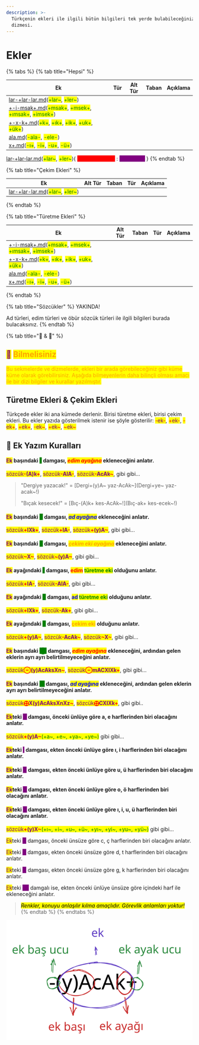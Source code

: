```yaml
---
description: >-
  Türkçenin ekleri ile ilgili bütün bilgileri tek yerde bulabileceğiniz ekler
  dizmesi.
---
```


# Ekler

{% tabs %}
{% tab title="Hepsi" %}
<table><thead><tr><th>Ek</th><th data-type="select">Tür</th><th data-type="select" data-multiple>Alt Tür</th><th data-type="select" data-multiple>Taban</th><th data-hidden>Açıklama</th></tr></thead><tbody><tr><td><a data-mention href="ekler/cekim-ekleri/adlik-cekim-ekleri/lar-+lar-lar.md">lar-+lar-lar.md</a>(<mark style="color:green;">+lar~</mark>, <mark style="color:green;">+ler~</mark>)</td><td></td><td></td><td></td><td><mark style="color:blue;"></mark></td></tr><tr><td><a data-mention href="ekler/yapim-ekleri/addan-ad-yapan-yapim-ekleri/+-i-msak+.md">+-i-msak+.md</a>(<mark style="color:green;">+msak+</mark>, <mark style="color:green;">+msek+</mark>, <mark style="color:green;">+ımsak+</mark>, <mark style="color:green;">+imsek+</mark>)</td><td></td><td></td><td></td><td><mark style="color:blue;"></mark></td></tr><tr><td><a data-mention href="ekler/yapim-ekleri/addan-ad-yapan-yapim-ekleri/+-x-k+.md">+-x-k+.md</a>(<mark style="color:green;">+k+</mark>, <mark style="color:green;">+ık+</mark>, <mark style="color:green;">+ik+</mark>, <mark style="color:green;">+uk+</mark>, <mark style="color:green;">+ük+</mark>)</td><td></td><td></td><td></td><td><mark style="color:blue;"></mark></td></tr><tr><td><a data-mention href="ekler/yapim-ekleri/eylemden-eylem-yapan-yapim-ekleri/ala.md">ala.md</a>(<mark style="color:green;">-ala-</mark>, <mark style="color:green;">-ele-</mark>)</td><td></td><td></td><td></td><td><mark style="color:blue;"></mark></td></tr><tr><td><a data-mention href="ekler/yapim-ekleri/eylemden-ad-yapan-yapim-ekleri/x+.md">x+.md</a>(<mark style="color:green;">-ı+</mark>, <mark style="color:green;">-i+</mark>, <mark style="color:green;">-u+</mark>, <mark style="color:green;">-ü+</mark>)</td><td></td><td></td><td></td><td><mark style="color:blue;"></mark></td></tr></tbody></table>

&#x20;[lar-+lar-lar.md](ekler/cekim-ekleri/adlik-cekim-ekleri/lar-+lar-lar.md "mention")(<mark style="color:green;">+lar\~</mark>, <mark style="color:green;">+ler\~</mark>){ <mark style="color:red;background-color:red;">Adlık Çekim Eki</mark> : <mark style="color:purple;background-color:purple;">Çokluk eki</mark> }
{% endtab %}

{% tab title="Çekim Ekleri" %}
<table><thead><tr><th>Ek</th><th data-type="select" data-multiple>Alt Tür</th><th data-type="select" data-multiple>Taban</th><th data-hidden data-type="select">Tür</th><th data-hidden>Açıklama</th></tr></thead><tbody><tr><td><a data-mention href="ekler/cekim-ekleri/adlik-cekim-ekleri/lar-+lar-lar.md">lar-+lar-lar.md</a>(<mark style="color:green;">+lar~</mark>, <mark style="color:green;">+ler~</mark>)</td><td></td><td></td><td></td><td><mark style="color:blue;"></mark></td></tr></tbody></table>
{% endtab %}

{% tab title="Türetme Ekleri" %}
<table><thead><tr><th>Ek</th><th data-type="select" data-multiple>Alt Tür</th><th data-type="select" data-multiple>Taban</th><th data-hidden data-type="select">Tür</th><th data-hidden>Açıklama</th></tr></thead><tbody><tr><td><a data-mention href="ekler/yapim-ekleri/addan-ad-yapan-yapim-ekleri/+-i-msak+.md">+-i-msak+.md</a>(<mark style="color:green;">+msak+</mark>, <mark style="color:green;">+msek+</mark>, <mark style="color:green;">+ımsak+</mark>, <mark style="color:green;">+imsek+</mark>)</td><td></td><td></td><td></td><td><mark style="color:blue;"></mark></td></tr><tr><td><a data-mention href="ekler/yapim-ekleri/addan-ad-yapan-yapim-ekleri/+-x-k+.md">+-x-k+.md</a>(<mark style="color:green;">+k+</mark>, <mark style="color:green;">+ık+</mark>, <mark style="color:green;">+ik+</mark>, <mark style="color:green;">+uk+</mark>, <mark style="color:green;">+ük+</mark>)</td><td></td><td></td><td></td><td><mark style="color:blue;"></mark></td></tr><tr><td><a data-mention href="ekler/yapim-ekleri/eylemden-eylem-yapan-yapim-ekleri/ala.md">ala.md</a>(<mark style="color:green;">-ala-</mark>, <mark style="color:green;">-ele-</mark>)</td><td></td><td></td><td></td><td><mark style="color:blue;"></mark></td></tr><tr><td><a data-mention href="ekler/yapim-ekleri/eylemden-ad-yapan-yapim-ekleri/x+.md">x+.md</a>(<mark style="color:green;">-ı+</mark>, <mark style="color:green;">-i+</mark>, <mark style="color:green;">-u+</mark>, <mark style="color:green;">-ü+</mark>)</td><td></td><td></td><td></td><td><mark style="color:blue;"></mark></td></tr></tbody></table>
{% endtab %}

{% tab title="Sözcükler" %}
YAKINDA!

Ad türleri, edim türleri ve öbür sözcük türleri ile ilgili bilgileri burada bulacaksınız.
{% endtab %}

{% tab title="🦉 & 📜" %}
## <mark style="color:purple;">🦉</mark> <mark style="color:orange;">Bilmelisiniz</mark>

<mark style="color:orange;">Bu sekmelerde ve dizmelerde, ekleri bir arada görebileceğiniz gibi küme küme olarak görebilirsiniz. Aşağıda bilmeyenlerin daha bilinçli olması amacı ile bir dizi bilgiler ve kurallar yazılmıştır.</mark>

## Türetme Ekleri & Çekim Ekleri

Türkçede ekler iki ana kümede derlenir. Birisi türetme ekleri, birisi çekim ekleri. Bu ekler yazıda gösterilmek istenir ise şöyle gösterilir: <mark style="color:red;">-</mark><mark style="color:purple;">ek</mark><mark style="color:red;">-</mark>, <mark style="color:red;">+</mark><mark style="color:purple;">ek</mark><mark style="color:red;">-</mark>, <mark style="color:red;">-</mark><mark style="color:purple;">ek</mark><mark style="color:red;">+</mark>, <mark style="color:red;">+</mark><mark style="color:purple;">ek</mark><mark style="color:red;">+</mark>, <mark style="color:red;">-</mark><mark style="color:purple;">ek</mark><mark style="color:red;">\~</mark>, <mark style="color:red;">+</mark><mark style="color:purple;">ek</mark><mark style="color:red;">\~</mark>, <mark style="color:red;">\~</mark><mark style="color:purple;">ek</mark><mark style="color:red;">\~</mark>

## 📜 Ek Yazım Kuralları

#### <mark style="color:purple;">Ek</mark> başındaki <mark style="color:green;background-color:green;"></mark> <mark style="color:green;background-color:green;"></mark><mark style="color:green;background-color:green;">**-**</mark> <mark style="color:green;background-color:green;"></mark><mark style="color:green;background-color:green;"></mark> damgası, _<mark style="color:red;">edim ayağına</mark>_ ekleneceğini anlatır.&#x20;

<mark style="color:purple;">sözcük</mark><mark style="color:red;">**-**</mark><mark style="color:purple;">**(A)k**</mark><mark style="color:red;">**+**</mark>, <mark style="color:purple;">sözcük</mark><mark style="color:red;">**-**</mark><mark style="color:purple;">**AlA**</mark><mark style="color:red;">**-**</mark>, <mark style="color:purple;">sözcük</mark><mark style="color:red;">**-**</mark><mark style="color:purple;">**AcAk**</mark><mark style="color:red;">**\~**</mark>, gibi gibi...

> "Dergiye yazacak!" = \[Dergi+(y)A\~ yaz-AcAk\~]\(Dergi+ye\~ yaz-acak\~!)
>
> "Bıçak kesecek!" = \[Bıç-(A)k+ kes-AcAk\~!]\(Bıç-ak+ kes-ecek\~!)



#### <mark style="color:purple;">Ek</mark> başındaki <mark style="background-color:green;"></mark> <mark style="color:green;background-color:green;">**+**</mark> <mark style="background-color:green;"></mark> damgası, _<mark style="color:blue;">ad ayağına</mark>_ ekleneceğini anlatır.&#x20;

<mark style="color:purple;">sözcük</mark><mark style="color:red;">**+**</mark><mark style="color:purple;">**lXk**</mark><mark style="color:red;">**+**</mark>, <mark style="color:purple;">sözcük</mark><mark style="color:red;">**+**</mark><mark style="color:purple;">**lA**</mark><mark style="color:red;">**-**</mark>, <mark style="color:purple;">sözcük</mark><mark style="color:red;">**+**</mark><mark style="color:purple;">**(y)A**</mark><mark style="color:red;">**\~**</mark>, gibi gibi...

#### <mark style="color:purple;">Ek</mark> başındaki <mark style="background-color:green;"></mark> <mark style="color:green;background-color:green;">**\~**</mark> <mark style="background-color:green;"></mark> damgası, _<mark style="color:orange;">çekim eki ayağına</mark>_ ekleneceğini anlatır.

<mark style="color:purple;">sözcük</mark><mark style="color:red;">**\~**</mark><mark style="color:purple;">**X**</mark><mark style="color:red;">**\~**</mark>, <mark style="color:red;"></mark> <mark style="color:purple;">sözcük</mark><mark style="color:red;">**\~**</mark><mark style="color:purple;">**(y)A**</mark><mark style="color:red;">**\~**</mark>, gibi gibi...





#### <mark style="color:purple;">Ek</mark> ayağındaki <mark style="color:green;background-color:green;"></mark> <mark style="color:green;background-color:green;"></mark><mark style="color:green;background-color:green;">**-**</mark> <mark style="color:green;background-color:green;"></mark><mark style="color:green;background-color:green;"></mark> damgası, <mark style="color:red;">edim</mark> <mark style="color:green;">türetme eki</mark> olduğunu anlatır.&#x20;

<mark style="color:purple;">sözcük</mark><mark style="color:red;">**+**</mark><mark style="color:purple;">**lA**</mark><mark style="color:red;">**-**</mark>, <mark style="color:purple;">sözcük</mark><mark style="color:red;">**-**</mark><mark style="color:purple;">**AlA**</mark><mark style="color:red;">**-**</mark>, gibi gibi...

#### <mark style="color:purple;">Ek</mark> ayağındaki <mark style="background-color:green;"></mark> <mark style="color:green;background-color:green;">**+**</mark> <mark style="background-color:green;"></mark> damgası, <mark style="color:blue;">ad</mark> <mark style="color:green;">türetme eki</mark> olduğunu anlatır.&#x20;

<mark style="color:purple;">sözcük</mark><mark style="color:red;">**+**</mark><mark style="color:purple;">**lXk**</mark><mark style="color:red;">**+**</mark>, <mark style="color:purple;">sözcük</mark><mark style="color:red;">**-**</mark><mark style="color:purple;">**Ak**</mark><mark style="color:red;">**+**</mark>, gibi gibi...

#### <mark style="color:purple;">Ek</mark> ayağındaki <mark style="background-color:green;"></mark> <mark style="color:green;background-color:green;">**\~**</mark> <mark style="background-color:green;"></mark> damgası, <mark style="color:orange;">çekim eki</mark> olduğunu anlatır.&#x20;

<mark style="color:purple;">sözcük</mark><mark style="color:red;">**+**</mark><mark style="color:purple;">**(y)A**</mark><mark style="color:red;">**\~**</mark>, <mark style="color:purple;">sözcük</mark><mark style="color:red;">**-**</mark><mark style="color:purple;">**AcAk**</mark><mark style="color:red;">**\~**</mark>, <mark style="color:red;"></mark> <mark style="color:purple;">sözcük</mark><mark style="color:red;">**\~**</mark><mark style="color:purple;">**X**</mark><mark style="color:red;">**\~**</mark>, gibi gibi...



#### <mark style="color:purple;">Ek</mark> başındaki <mark style="background-color:green;"></mark> <mark style="color:green;background-color:green;">⊖</mark> <mark style="background-color:green;"></mark> damgası, _<mark style="color:red;">edim ayağına</mark>_ ekleneceğini, ardından gelen eklerin ayrı ayrı belirtilmeyeceğini anlatır.

<mark style="color:purple;">sözcük</mark><mark style="color:red;">**⊖**</mark><mark style="color:purple;">**(y)AcAksXn**</mark><mark style="color:red;">**\~**</mark>, <mark style="color:red;"></mark> <mark style="color:purple;">sözcük</mark><mark style="color:red;">**⊖**</mark><mark style="color:purple;">**mACXlXk**</mark><mark style="color:red;">**+**</mark>, gibi gibi...

#### <mark style="color:purple;">Ek</mark> başındaki <mark style="background-color:green;"></mark> <mark style="color:green;background-color:green;">⨁</mark> <mark style="background-color:green;"></mark> damgası, _<mark style="color:blue;">ad ayağına</mark>_ ekleneceğini, ardından gelen eklerin ayrı ayrı belirtilmeyeceğini anlatır.

<mark style="color:purple;">sözcük</mark><mark style="color:red;">**⨁**</mark><mark style="color:purple;">**X(y)AcAksXnXz**</mark><mark style="color:red;">**\~**</mark>, <mark style="color:red;"></mark> <mark style="color:purple;">sözcük</mark><mark style="color:red;">**⨁**</mark><mark style="color:purple;">**CXlXk**</mark><mark style="color:red;">**+**</mark>, gibi gibi..

#### <mark style="color:purple;">Ek</mark>teki <mark style="color:purple;background-color:purple;">A</mark> damgası, önceki ünlüye göre a, e harflerinden biri olacağını anlatır.

<mark style="color:purple;">sözcük</mark><mark style="color:red;">**+**</mark><mark style="color:purple;">**(y)A**</mark><mark style="color:red;">**\~**</mark><mark style="color:green;">(+a\~, +e\~, +ya\~, +ye\~)</mark> gibi gibi...

#### <mark style="color:purple;">Ek</mark>teki <mark style="color:purple;background-color:purple;">I</mark> damgası, ekten önceki ünlüye göre ı, i harflerinden biri olacağını anlatır.



#### <mark style="color:purple;">Ek</mark>teki <mark style="color:purple;background-color:purple;">U</mark> damgası, ekten önceki ünlüye göre u, ü harflerinden biri olacağını anlatır.



#### <mark style="color:purple;">Ek</mark>teki <mark style="color:purple;background-color:purple;">O</mark> damgası, ekten önceki ünlüye göre o, ö harflerinden biri olacağını anlatır.



#### <mark style="color:purple;">Ek</mark>teki <mark style="color:purple;background-color:purple;">X</mark> damgası, ekten önceki ünlüye göre ı, i, u, ü harflerinden biri olacağını anlatır.

<mark style="color:purple;">sözcük</mark><mark style="color:red;">**+**</mark><mark style="color:purple;">**(y)X**</mark><mark style="color:red;">**\~**</mark><mark style="color:green;">(+ı\~, +i\~, +u\~, +ü\~, +yı\~, +yi\~, +yu\~, +yü\~)</mark> gibi gibi...

<mark style="color:purple;"></mark>

<mark style="color:purple;">Ek</mark>teki <mark style="color:purple;background-color:purple;">C</mark> damgası, önceki ünsüze göre c, ç harflerinden biri olacağını anlatır.

<mark style="color:purple;">Ek</mark>teki <mark style="color:purple;background-color:purple;">D</mark> damgası, ekten önceki ünsüze göre d, t harflerinden biri olacağını anlatır.

<mark style="color:purple;">Ek</mark>teki <mark style="color:purple;background-color:purple;">G</mark> damgası, ekten önceki ünsüze göre g, k harflerinden biri olacağını anlatır.



<mark style="color:purple;">Ek</mark>teki <mark style="color:purple;background-color:purple;">(\*)</mark> damgalı ise, ekten önceki ünlüye ünsüze göre içindeki harf ile ekleneceğini anlatır.



> &#x20;_<mark style="background-color:yellow;"><mark style="color:yellow;background-color:yellow;"><mark style="color:yellow;background-color:yellow;"></mark> <mark style="background-color:yellow;"></mark><mark style="background-color:yellow;">Renkler, konuyu anlaşılır kılma amaçlıdır. Görevlik anlamları yoktur!</mark> <mark style="background-color:yellow;"></mark><mark style="background-color:yellow;"><mark style="color:yellow;background-color:yellow;"><mark style="color:yellow;background-color:yellow;"></mark>_&#x20;
{% endtab %}
{% endtabs %}

<img src=".gitbook/assets/file.drawing.svg" alt="" class="gitbook-drawing">

